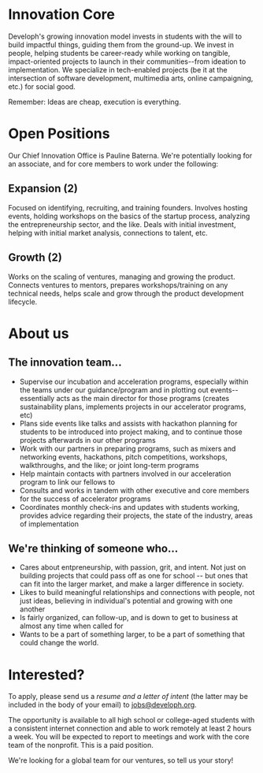 # Innovation Core


Developh's growing innovation model invests in students with the will to build impactful things, guiding them from the ground-up. We invest in people, helping students be career-ready while working on tangible, impact-oriented projects to launch in their communities--from ideation to implementation. We specialize in tech-enabled projects (be it at the intersection of software development, multimedia arts, online campaigning, etc.) for social good.

Remember: Ideas are cheap, execution is everything.

# Open Positions
Our Chief Innovation Office is Pauline Baterna. We're potentially looking for an associate, and for core members to work under the following:

## Expansion (2)
Focused on identifying, recruiting, and training founders. Involves hosting events, holding workshops on the basics of the startup process, analyzing the entrepreneurship sector, and the like. Deals with initial investment, helping with initial market analysis, connections to talent, etc.


## Growth (2)
Works on the scaling of ventures, managing and growing the product. Connects ventures to mentors, prepares workshops/training on any technical needs, helps scale and grow through the product development lifecycle. 

# About us

## The innovation team...
* Supervise our incubation and acceleration programs, especially within the teams under our guidance/program and in plotting out events--essentially acts as the main director for those programs (creates sustainability plans, implements projects in our accelerator programs, etc)
* Plans side events like talks and assists with hackathon planning for students to be introduced into project making, and to continue those projects afterwards in our other programs
* Work with our partners in preparing programs, such as mixers and networking events, hackathons, pitch competitions, workshops, walkthroughs, and the like; or joint long-term programs
* Help maintain contacts with partners involved in our acceleration program to link our fellows to
* Consults and works in tandem with other executive and core members for the success of accelerator programs 
* Coordinates monthly check-ins and updates with students working, provides advice regarding their projects, the state of the industry, areas of implementation  


## We're thinking of someone who...
* Cares about entpreneurship, with passion, grit, and intent. Not just on building projects that could pass off as one for school -- but ones that can fit into the larger market, and make a larger difference in society.
* Likes to build meaningful relationships and connections with people, not just ideas, believing in individual's potential and growing with one another
* Is fairly organized, can follow-up, and is down to get to business at almost any time when called for
* Wants to be a part of something larger, to be a part of something that could change the world.


# Interested?
To apply, please send us a *resume and a letter of intent* (the latter may be included in the body of your email) to jobs@developh.org.

The opportunity is available to all high school or college-aged students with a consistent internet connection and able to work remotely at least 2 hours a week. You will be expected to report to meetings and work with the core team of the nonprofit. This is a paid position.

We're looking for a global team for our ventures, so tell us your story!